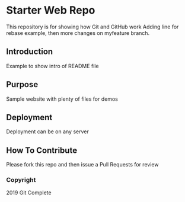 # Starter Web Repo

This repository is for showing how Git and GitHub work
Adding line for rebase example, then more changes on myfeature branch.

## Introduction

Example to show intro of README file

## Purpose

Sample website with plenty of files for demos

## Deployment

Deployment can be on any server

## How To Contribute

Please fork this repo and then issue a Pull Requests for review

### Copyright

2019 Git Complete